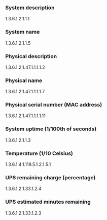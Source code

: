 ### System description
1.3.6.1.2.1.1.1
### System name
1.3.6.1.2.1.1.5
### Physical description
1.3.6.1.2.1.47.1.1.1.1.2
### Physical name
1.3.6.1.2.1.47.1.1.1.1.7
### Physical serial number (MAC address)
1.3.6.1.2.1.47.1.1.1.1.11
### System uptime (1/100th of seconds)
1.3.6.1.2.1.1.3
### Temperature (1/10 Celsius)
1.3.6.1.4.1.119.5.1.2.1.5.1
### UPS remaining charge (percentage)
1.3.6.1.2.1.33.1.2.4
### UPS estimated minutes remaining
1.3.6.1.2.1.33.1.2.3